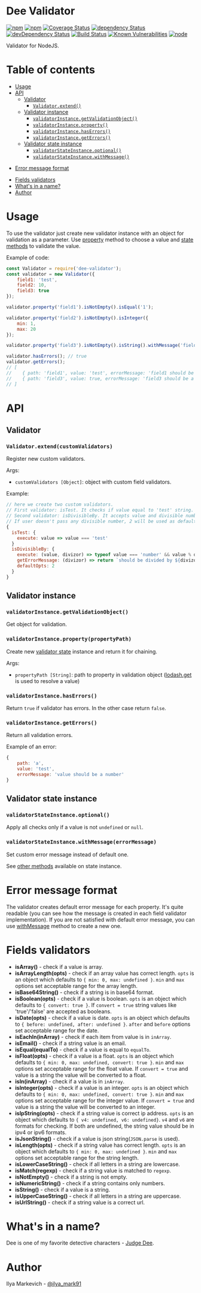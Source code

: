# Dee Validator

[![npm](https://img.shields.io/npm/v/dee-validator.svg?maxAge=1000)](https://www.npmjs.com/package/dee-validator)
[![npm](https://img.shields.io/npm/dt/dee-validator.svg?maxAge=1000)](https://www.npmjs.com/package/dee-validator)
[![Coverage Status](https://coveralls.io/repos/github/ilya-markevich/node-validator/badge.svg?branch=master)](https://coveralls.io/github/ilya-markevich/node-validator?branch=master)
[![dependency Status](https://img.shields.io/david/ilya-markevich/node-validator.svg?maxAge=1000)](https://david-dm.org/ilya-markevich/node-validator)
[![devDependency Status](https://img.shields.io/david/dev/ilya-markevich/node-validator.svg?maxAge=1000)](https://david-dm.org/ilya-markevich/node-validator?type=dev)
[![Build Status](https://img.shields.io/travis/ilya-markevich/node-validator.svg?maxAge=1000)](https://travis-ci.org/ilya-markevich/node-validator)
[![Known Vulnerabilities](https://snyk.io/test/github/ilya-markevich/node-validator/badge.svg)](https://snyk.io/test/github/ilya-markevich/node-validator)
[![node](https://img.shields.io/node/v/dee-validator.svg?maxAge=1000)](https://www.npmjs.com/package/dee-validator)

Validator for NodeJS.

# Table of contents
* [Usage](#usage)
* [API](#api)
  - [Validator](#validator)
    + [`Validator.extend()`](#validatorextendcustomvalidators)
  - [Validator instance](#validator-instance)
    + [`validatorInstance.getValidationObject()`](#validatorinstancegetvalidationobject)
    + [`validatorInstance.property()`](#validatorinstancepropertypropertypath)
    + [`validatorInstance.hasErrors()`](#validatorinstancehaserrors)
    + [`validatorInstance.getErrors()`](#validatorinstancegeterrors)
  - [Validator state instance](#validator-state-instance)
    + [`validatorStateInstance.optional()`](#validatorstateinstanceoptional)
    + [`validatorStateInstance.withMessage()`](#validatorstateinstancewithmessageerrormessage)
+ [Error message format](#error-message-format)
* [Fields validators](#fields-validators)
* [What's in a name?](#whats-in-a-name)
* [Author](#author)

# Usage

To use the validator just create new validator instance with an object for validation as a parameter.
Use [property](#validatorinstancepropertypropertypath) method to choose a value and [state methods](#validator-state-instance) to validate the value.
   
Example of code:
``` Javascript
const Validator = require('dee-validator');
const validator = new Validator({
    field1: 'test',
    field2: 10,
    field3: true
});

validator.property('field1').isNotEmpty().isEqual('1');

validator.property('field2').isNotEmpty().isInteger({
    min: 1,
    max: 20
});

validator.property('field3').isNotEmpty().isString().withMessage('field3 should be a special string.');

validator.hasErrors(); // true
validator.getErrors();
// [
//    { path: 'field1', value: 'test', errorMessage: 'field1 should be equal 1' },
//    { path: 'field3', value: true, errorMessage: 'field3 should be a special string.' }
// ]
```

# API

## Validator

### `Validator.extend(customValidators)`
Register new custom validators.

Args:

* `customValidators [Object]`: object with custom field validators.

Example:
``` javascript
// here we create two custom validators.
// First validator: isTest. It checks if value equal to 'test' string. In case it's not, error message will be = 'should pass isTest validation'
// Second validator: isDivisibleBy. It accepts value and divisible number and check if value is divided by the number. In case it's not - custom error message will be created.
// If user doesn't pass any divisible number, 2 will be used as default.
{
  isTest: {
    execute: value => value === 'test'
  }
  isDivisibleBy: {
    execute: (value, divizor) => typeof value === 'number' && value % divizor === 0,
    getErrorMessage: (divizor) => return `should be divided by ${divizor}`,
    defaultOpts: 2
  }
}
```

## Validator instance

### `validatorInstance.getValidationObject()`
Get object for validation.

### `validatorInstance.property(propertyPath)`
Create new [validator state](#validator-state-instance) instance and return it for chaining.

Args:

* `propertyPath [String]`: path to property in validation object ([lodash.get](https://lodash.com/docs/4.17.4#get) is used to resolve a value)

### `validatorInstance.hasErrors()`
Return `true` if validator has errors. In the other case return `false`.

### `validatorInstance.getErrors()`
Return all validation errors.

Example of an error:
``` javascript
{
    path: 'a',
    value: 'test',
    errorMessage: 'value should be a number'
}
```

## Validator state instance

### `validatorStateInstance.optional()`
Apply all checks only if a value is not `undefined` or `null`.

### `validatorStateInstance.withMessage(errorMessage)`
Set custom error message instead of default one.

See [other methods](#fields-validators) available on state instance.

# Error message format
The validator creates default error message for each property. It's quite readable (you can see how the message is created in each field validator implementation).
If you are not satisfied with default error message, you can use [withMessage](#validatorstateinstancewithmessageerrormessage) method to create a new one.

# Fields validators

- **isArray()** - check if a value is array.
- **isArrayLength(opts)** - check if an array value has correct length. `opts` is an object which defaults to `{ min: 0, max: undefined }`.
`min` and `max` options set acceptable range for the array length.
- **isBase64String()** - check if a string is in base64 format.
- **isBoolean(opts)** - check if a value is boolean. `opts` is an object which defaults to `{ convert: true }`.
If `convert = true` string values like 'true'/'false' are accepted as booleans.
- **isDate(opts)** - check if a value is date. `opts` is an object which defaults to `{ before: undefined, after: undefined }`.
`after` and `before` options set acceptable range for the date.
- **isEachIn(inArray)** - check if each item from value is in `inArray`.
- **isEmail()** - check if a string value is an email.
- **isEqual(equalTo)** - check if a value is equal to `equalTo`.
- **isFloat(opts)** - check if a value is a float. `opts` is an object which defaults to `{ min: 0, max: undefined, convert: true }`.
`min` and `max` options set acceptable range for the float value. If `convert = true` and value is a string the value will be converted to a float.
- **isIn(inArray)** - check if a value is in `inArray`.
- **isInteger(opts)** - check if a value is an integer. `opts` is an object which defaults to `{ min: 0, max: undefined, convert: true }`.
`min` and `max` options set acceptable range for the integer value. If `convert = true` and value is a string the value will be converted to an integer.
- **isIpString(opts)** - check if a string value is correct ip address. `opts` is an object which defaults to `{ v4: undefined, v6: undefined}`.
`v4` and `v6` are formats for checking. If both are undefined, the string value should be in ipv4 or ipv6 formats.
- **isJsonString()** - check if a value is json string(`JSON.parse` is used).
- **isLength(opts)** - check if a string value has correct length. `opts` is an object which defaults to `{ min: 0, max: undefined }`.
`min` and `max` options set acceptable range for the string length.
- **isLowerCaseString()** - check if all letters in a string are lowercase.
- **isMatch(regexp)** - check if a string value is matched to `regexp`.
- **isNotEmpty()** - check if a string is not empty.
- **isNumericString()** - check if a string contains only numbers.
- **isString()** - check if a value is a string.
- **isUpperCaseString()** - check if all letters in a string are uppercase.
- **isUrlString()** - check if a string value is a correct url.

# What's in a name?
Dee is one of my favorite detective characters - [Judge Dee](https://en.wikipedia.org/wiki/Judge_Dee).

# Author
Ilya Markevich - [@ilya_mark91](https://twitter.com/ilya_mark91)
